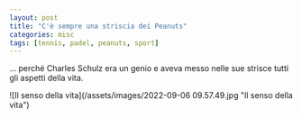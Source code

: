 ```yaml
---
layout: post
title: "C'è sempre una striscia dei Peanuts"
categories: misc
tags: [tennis, padel, peanuts, sport]
---
```


... perché Charles Schulz era un genio e aveva messo nelle sue strisce tutti gli aspetti della vita.

![Il senso della vita](/assets/images/2022-09-06 09.57.49.jpg "Il senso della vita")
